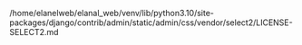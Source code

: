 /home/elanelweb/elanal_web/venv/lib/python3.10/site-packages/django/contrib/admin/static/admin/css/vendor/select2/LICENSE-SELECT2.md